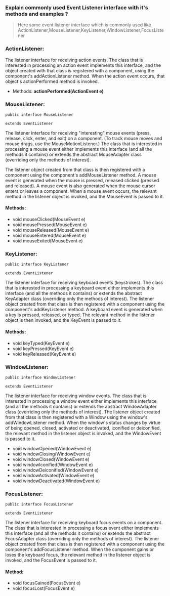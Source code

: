 ### Explain commonly used Event Listener interface with it's methods and examples ?

> Here some event listener interface which is commonly used like ActionListener,MouseListener,KeyListener,WindowListener,FocusListener

### ActionListener:
The listener interface for receiving action events. The class that is interested in processing an action event implements this interface, and the object created with that class is registered with a component, using the component's addActionListener method. When the action event occurs, that object's actionPerformed method is invoked.

- Methods: **actionPerformed(ActionEvent e)**

### MouseListener:
```public interface MouseListener```

```extends EventListener```

The listener interface for receiving "interesting" mouse events (press, release, click, enter, and exit) on a component. (To track mouse moves and mouse drags, use the MouseMotionListener.)
The class that is interested in processing a mouse event either implements this interface (and all the methods it contains) or extends the abstract MouseAdapter class (overriding only the methods of interest).

The listener object created from that class is then registered with a component using the component's addMouseListener method. A mouse event is generated when the mouse is pressed, released clicked (pressed and released). A mouse event is also generated when the mouse cursor enters or leaves a component. When a mouse event occurs, the relevant method in the listener object is invoked, and the MouseEvent is passed to it.

#### Methods:
- void mouseClicked(MouseEvent e)
- void mousePressed(MouseEvent e)
- void mouseReleased(MouseEvent e)
- void mouseEntered(MouseEvent e)
- void mouseExited(MouseEvent e)

### KeyListener:
```public interface KeyListener```

```extends EventListener```

The listener interface for receiving keyboard events (keystrokes). The class that is interested in processing a keyboard event either implements this interface (and all the methods it contains) or extends the abstract KeyAdapter class (overriding only the methods of interest).
The listener object created from that class is then registered with a component using the component's addKeyListener method. A keyboard event is generated when a key is pressed, released, or typed. The relevant method in the listener object is then invoked, and the KeyEvent is passed to it.

#### Methods:
- void keyTyped(KeyEvent e)
- void keyPressed(KeyEvent e)
- void keyReleased(KeyEvent e)

### WindowListener:
```public interface WindowListener```

```extends EventListener```

The listener interface for receiving window events. The class that is interested in processing a window event either implements this interface (and all the methods it contains) or extends the abstract WindowAdapter class (overriding only the methods of interest). The listener object created from that class is then registered with a Window using the window's addWindowListener method. When the window's status changes by virtue of being opened, closed, activated or deactivated, iconified or deiconified, the relevant method in the listener object is invoked, and the WindowEvent is passed to it.

- void windowOpened(WindowEvent e)
- void windowClosing(WindowEvent e)
- void windowClosed(WindowEvent e)
- void windowIconified(WindowEvent e)
- void windowDeiconified(WindowEvent e)
- void windowActivated(WindowEvent e)
- void windowDeactivated(WindowEvent e)

### FocusListener:
```public interface FocusListener```

```extends EventListener```

The listener interface for receiving keyboard focus events on a component. The class that is interested in processing a focus event either implements this interface (and all the methods it contains) or extends the abstract FocusAdapter class (overriding only the methods of interest). The listener object created from that class is then registered with a component using the component's addFocusListener method. When the component gains or loses the keyboard focus, the relevant method in the listener object is invoked, and the FocusEvent is passed to it.

#### Method:
- void focusGained(FocusEvent e)
- void focusLost(FocusEvent e)
